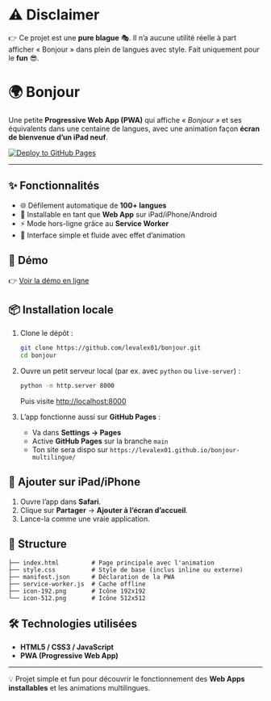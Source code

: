# ⚠️ Disclaimer

👉 Ce projet est une **pure blague** 🎭.
Il n’a aucune utilité réelle à part afficher « Bonjour » dans plein de langues avec style.
Fait uniquement pour le **fun** 😎.

# 🌍 Bonjour

Une petite **Progressive Web App (PWA)** qui affiche _« Bonjour »_ et ses équivalents dans une centaine de langues, avec une animation façon **écran de bienvenue d’un iPad neuf**.  

[![Deploy to GitHub Pages](https://img.shields.io/badge/GitHub%20Pages-Live%20Demo-2ea44f?logo=github)](https://levalex01.github.io/bonjour/)

---

## ✨ Fonctionnalités
- 🌐 Défilement automatique de **100+ langues**
- 📱 Installable en tant que **Web App** sur iPad/iPhone/Android
- ⚡ Mode hors-ligne grâce au **Service Worker**
- 🎨 Interface simple et fluide avec effet d’animation

## 🚀 Démo
👉 [Voir la démo en ligne](https://levalex01.github.io/bonjour/)  


## 📦 Installation locale
1. Clone le dépôt :
   ```bash
   git clone https://github.com/levalex01/bonjour.git
   cd bonjour
   ```

2. Ouvre un petit serveur local (par ex. avec `python` ou `live-server`) :
   ```bash
   python -m http.server 8000
   ```
   Puis visite [http://localhost:8000](http://localhost:8000)

3. L’app fonctionne aussi sur **GitHub Pages** :  
   - Va dans **Settings → Pages**  
   - Active **GitHub Pages** sur la branche `main`  
   - Ton site sera dispo sur `https://levalex01.github.io/bonjour-multilingue/`

## 📲 Ajouter sur iPad/iPhone
1. Ouvre l’app dans **Safari**.  
2. Clique sur **Partager** → **Ajouter à l’écran d’accueil**.  
3. Lance-la comme une vraie application.

## 📁 Structure
```
├── index.html         # Page principale avec l'animation
├── style.css          # Style de base (inclus inline ou externe)
├── manifest.json      # Déclaration de la PWA
├── service-worker.js  # Cache offline
├── icon-192.png       # Icône 192x192
└── icon-512.png       # Icône 512x512
```

## 🛠️ Technologies utilisées
- **HTML5 / CSS3 / JavaScript**
- **PWA (Progressive Web App)**

---

💡 Projet simple et fun pour découvrir le fonctionnement des **Web Apps installables** et les animations multilingues.

